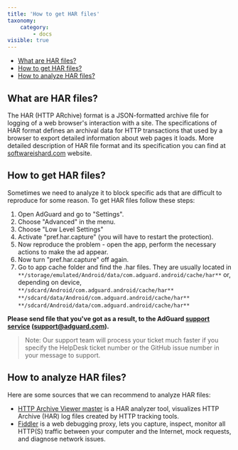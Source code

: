 ```yaml
---
title: 'How to get HAR files'
taxonomy:
    category:
        - docs
visible: true
---
```


* [What are HAR files?](#whatare)
* [How to get HAR files?](#howtoget)
* [How to analyze HAR files?](#howtoanalyze)

<a id="whatare"></a>
## What are HAR files?
The HAR (HTTP ARchive) format is a JSON-formatted archive file for logging of a web browser's interaction with a site. The specifications of HAR format defines an archival data for HTTP transactions that used by a browser to export detailed information about web pages it loads. More detailed description of HAR file format and its specification you can find at [softwareishard.com](http://www.softwareishard.com/blog/har-12-spec/) website.
<a id="howtoget"></a>
## How to get HAR files?
Sometimes we need to analyze it to block specific ads that are difficult to reproduce for some reason. To get HAR files follow these steps:
1. Open AdGuard and go to "Settings".
2. Choose "Advanced" in the menu.
3. Choose "Low Level Settings"
4. Activate "pref.har.capture" (you will have to restart the protection).
5. Now reproduce the problem - open the app, perform the necessary actions to make the ad appear.
6. Now turn "pref.har.capture" off again.
7. Go to app cache folder and find the .har files. They are usually located in
```**/storage/emulated/Android/data/com.adguard.android/cache/har**```
   or, depending on device,
```**/sdcard/Android/com.adguard.android/cache/har**```
```**/sdcard/data/Android/com.adguard.android/cache/har**```
```**/sdcard/Android/data/com.adguard.android/cache/har**```

**Please send file that you've got as a result, to the AdGuard [support service](support@adguard.com) (support@adguard.com).**
>Note: Our support team will process your ticket much faster if you specify the HelpDesk ticket number or the GitHub issue number in your message to support.
<a id="howtoanalyze"></a>
## How to analyze HAR files?
Here are some sources that we can recommend to analyze HAR files:
* [HTTP Archive Viewer master](http://gitgrimbo.github.io/harviewer/master/) is a HAR analyzer tool, visualizes HTTP Archive (HAR) log files created by HTTP tracking tools.
* [Fiddler](https://www.telerik.com/fiddler) is a web debugging proxy, lets you capture, inspect, monitor all HTTP(S) traffic between your computer and the Internet, mock requests, and diagnose network issues.
